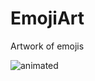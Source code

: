 # EmojiArt
Artwork of emojis

<p align="left">
  <img src="https://github.com/4gt10/EmojiArt/blob/master/sample.gif" alt="animated" />
</p>
